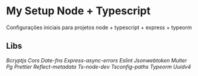 # My Setup Node + Typescript

Configurações iniciais para projetos node + typescript + express + typeorm

## Libs

*Bcryptjs*
*Cors*
*Date-fns*
*Express-async-errors*
*Eslint*
*Jsonwebtoken*
*Multer*
*Pg*
*Prettier*
*Reflect-metadata*
*Ts-node-dev*
*Tsconfig-paths*
*Typeorm*
*Uuidv4*
